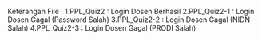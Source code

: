 Keterangan File :
1.PPL_Quiz2 : Login Dosen Berhasil
2.PPL_Quiz2-1 : Login Dosen Gagal (Password Salah)
3.PPL_Quiz2-2 : Login Dosen Gagal (NIDN Salah)
4.PPL_Quiz2-3 : Login Dosen Gagal (PRODI Salah)
